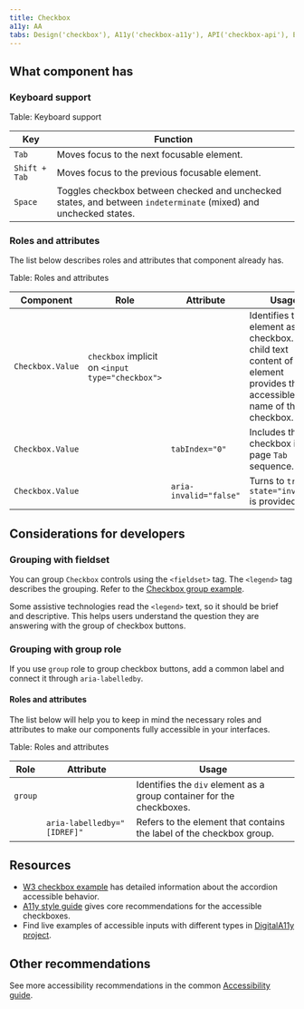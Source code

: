 ```yaml
---
title: Checkbox
a11y: AA
tabs: Design('checkbox'), A11y('checkbox-a11y'), API('checkbox-api'), Example('checkbox-code'), Changelog('checkbox-changelog')
---
```


## What component has

### Keyboard support

Table: Keyboard support

| Key           | Function                                                                                                         |
| ------------- | ---------------------------------------------------------------------------------------------------------------- |
| `Tab`         | Moves focus to the next focusable element.                                                                       |
| `Shift + Tab` | Moves focus to the previous focusable element.                                                                   |
| `Space`       | Toggles checkbox between checked and unchecked states, and between `indeterminate` (mixed) and unchecked states. |

### Roles and attributes

The list below describes roles and attributes that component already has.

Table: Roles and attributes

| Component        | Role                                             | Attribute              | Usage                                                                                                                      |
| ---------------- | ------------------------------------------------ | ---------------------- | -------------------------------------------------------------------------------------------------------------------------- |
| `Checkbox.Value` | `checkbox` implicit on `<input type="checkbox">` |                        | Identifies the element as a checkbox. The child text content of this element provides the accessible name of the checkbox. |
| `Checkbox.Value` |                                                  | `tabIndex="0"`         | Includes the checkbox in the page `Tab` sequence.                                                                          |
| `Checkbox.Value` |                                                  | `aria-invalid="false"` | Turns to `true` if `state="invalid"` is provided.                                                                          |

## Considerations for developers

### Grouping with fieldset

You can group `Checkbox` controls using the `<fieldset>` tag. The `<legend>` tag describes the grouping. Refer to the [Checkbox group example](/components/checkbox/checkbox-code#checkbox-group).

Some assistive technologies read the `<legend>` text, so it should be brief and descriptive. This helps users understand the question they are answering with the group of checkbox buttons.

### Grouping with group role

If you use `group` role to group checkbox buttons, add a common label and connect it through `aria-labelledby`.

#### Roles and attributes

The list below will help you to keep in mind the necessary roles and attributes to make our components fully accessible in your interfaces.

Table: Roles and attributes

| Role    | Attribute                   | Usage                                                                 |
| ------- | --------------------------- | --------------------------------------------------------------------- |
| `group` |                             | Identifies the `div` element as a group container for the checkboxes. |
|         | `aria-labelledby="[IDREF]"` | Refers to the element that contains the label of the checkbox group.  |

## Resources

- [W3 checkbox example](https://www.w3.org/TR/wai-aria-practices-1.1/examples/checkbox/checkbox-1/checkbox-1.html) has detailed information about the accordion accessible behavior.
- [A11y style guide](https://a11y-style-guide.com/style-guide/section-forms.html#kssref-forms-checkboxes) gives core recommendations for the accessible checkboxes.
- Find live examples of accessible inputs with different types in [DigitalA11y project](https://www.digitala11y.com/demos/accessibility-of-html-input-types-examples/).

## Other recommendations

See more accessibility recommendations in the common [Accessibility guide](/core-principles/a11y/a11y).

